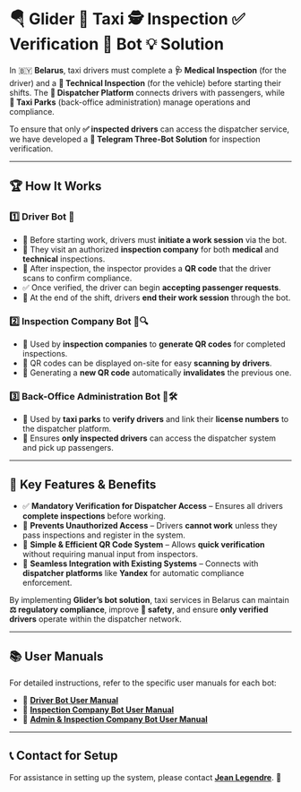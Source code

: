 # 🪂 Glider 🚖 Taxi 🕵 Inspection ✅ Verification 🤖 Bot 💡 Solution

In 🇧🇾 **Belarus**, taxi drivers must complete a **🩺 Medical Inspection** (for the driver) and a **🔧 Technical Inspection** (for the vehicle) before starting their shifts. The **📡 Dispatcher Platform** connects drivers with passengers, while **🏢 Taxi Parks** (back-office administration) manage operations and compliance.  

To ensure that only **✅ inspected drivers** can access the dispatcher service, we have developed a **🤖 Telegram Three-Bot Solution** for inspection verification.  

---

## 🏆 How It Works

### **1️⃣ Driver Bot** 🚕
- 🏁 Before starting work, drivers must **initiate a work session** via the bot.  
- 🏥 They visit an authorized **inspection company** for both **medical** and **technical** inspections.  
- 📸 After inspection, the inspector provides a **QR code** that the driver scans to confirm compliance.  
- ✅ Once verified, the driver can begin **accepting passenger requests**.  
- 🛑 At the end of the shift, drivers **end their work session** through the bot.  

### **2️⃣ Inspection Company Bot** 🏥🔍
- 🏢 Used by **inspection companies** to **generate QR codes** for completed inspections.  
- 📜 QR codes can be displayed on-site for easy **scanning by drivers**.  
- 🔄 Generating a **new QR code** automatically **invalidates** the previous one.  

### **3️⃣ Back-Office Administration Bot** 🏢🛠️
- 📝 Used by **taxi parks** to **verify drivers** and link their **license numbers** to the dispatcher platform.  
- 🚫 Ensures **only inspected drivers** can access the dispatcher system and pick up passengers.  

---

## 🌟 Key Features & Benefits
- ✅ **Mandatory Verification for Dispatcher Access** – Ensures all drivers **complete inspections** before working.  
- 🚫 **Prevents Unauthorized Access** – Drivers **cannot work** unless they pass inspections and register in the system.  
- 📲 **Simple & Efficient QR Code System** – Allows **quick verification** without requiring manual input from inspectors.  
- 🔗 **Seamless Integration with Existing Systems** – Connects with **dispatcher platforms** like **Yandex** for automatic compliance enforcement.  

By implementing **Glider’s bot solution**, taxi services in Belarus can maintain **⚖️ regulatory compliance**, improve **🚦 safety**, and ensure **only verified drivers** operate within the dispatcher network.  

---

## 📚 User Manuals
For detailed instructions, refer to the specific user manuals for each bot:
- 🚕 **[Driver Bot User Manual](DRIVER.md)**  
- 🏥 **[Inspection Company Bot User Manual](INSPECTION-COMPANY.md)**  
- 🏢 **[Admin & Inspection Company Bot User Manual](ADMIN.md)**  

---

## 📞 Contact for Setup
For assistance in setting up the system, please contact **[Jean Legendre](https://t.me/Jeanlegendre)**. 💬

